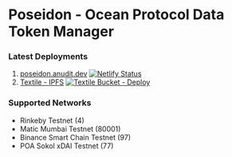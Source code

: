 # Poseidon  - Ocean Protocol Data Token Manager

### Latest Deployments

1. [poseidon.anudit.dev](https://poseidon.anudit.dev/) [![Netlify Status](https://api.netlify.com/api/v1/badges/60c92861-61a0-4d72-8d95-ab7e9b46a788/deploy-status)](https://poseidon.anudit.dev/)
2. [Textile - IPFS](https://ipfs.io/ipns/bafzbeif6vm3fxs222nkqfifikz6qfefoyvcsvx3vtcx46jmss3dw4narjy/index.html) [![Textile Bucket - Deploy](https://github.com/anudit/poseidon/workflows/Textile%20Bucket%20-%20Deploy/badge.svg)](https://ipfs.io/ipns/bafzbeif6vm3fxs222nkqfifikz6qfefoyvcsvx3vtcx46jmss3dw4narjy/index.html)

### Supported Networks

  - Rinkeby Testnet (4)
  - Matic Mumbai Testnet (80001)
  - Binance Smart Chain Testnet (97)
  - POA Sokol xDAI Testnet (77)

